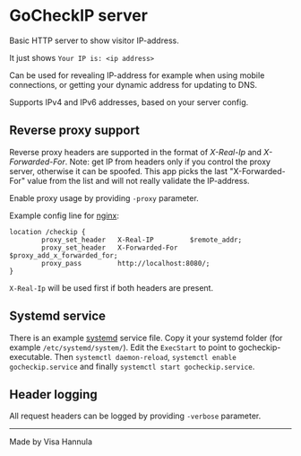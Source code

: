 # GoCheckIP server

Basic HTTP server to show visitor IP-address.

It just shows
```Your IP is: <ip address>```

Can be used for revealing IP-address for example when using mobile connections, or getting your dynamic address for updating to DNS.

Supports IPv4 and IPv6 addresses, based on your server config.

## Reverse proxy support
Reverse proxy headers are supported in the format of _X-Real-Ip_ and _X-Forwarded-For_. Note: get IP from headers only if you control the proxy server, otherwise it can be spoofed. This app picks the last "X-Forwarded-For" value from the list and will not really validate the IP-address.

Enable proxy usage by providing `-proxy` parameter.

Example config line for [nginx](https://nginx.org/):
```
location /checkip {
        proxy_set_header   X-Real-IP         $remote_addr;
        proxy_set_header   X-Forwarded-For   $proxy_add_x_forwarded_for;
        proxy_pass         http://localhost:8080/;
}
```
`X-Real-Ip` will be used first if both headers are present.

## Systemd service
There is an example [systemd](https://systemd.io/) service file. Copy it your systemd folder (for example `/etc/systemd/system/`). Edit the `ExecStart` to point to gocheckip-executable. Then `systemctl daemon-reload`, `systemctl enable gocheckip.service` and finally `systemctl start gocheckip.service`.

## Header logging
All request headers can be logged by providing `-verbose` parameter.

---
Made by Visa Hannula

